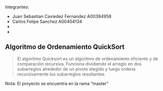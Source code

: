 Integrantes:

- Juan Sebastian Caviedez Fernandez A00394958
- Carlos Felipe Sanchez A00404134
- 
- 

## Algoritmo de Ordenamiento QuickSort

> El algoritmo Quicksort es un algoritmo de ordenamiento eficiente y de comparación recursiva. Funciona dividiendo el arreglo en dos subarreglos alrededor de un pivote elegido y luego ordena recursivamente los subarreglos resultantes.

Nota: El proyecto se encuentra en la rama "master"